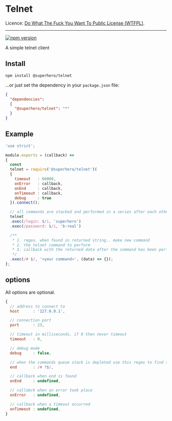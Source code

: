 # Telnet

Licence: [Do What The Fuck You Want To Public License (WTFPL)](http://www.wtfpl.net/about/).

---

[![npm version](https://badge.fury.io/js/%40superhero%2Ftelnet.svg)](https://badge.fury.io/js/%40superhero%2Ftelnet)

A simple telnet client

## Install

`npm install @superhero/telnet`

...or just set the dependency in your `package.json` file:

```json
{
  "dependencies":
  {
    "@superhero/telnet": "*"
  }
}
```

## Example

```javascript
'use strict';

module.exports = (callback) =>
{
  const
  telnet = require('@superhero/telnet')(
  {
    timeout   : 60000,
    onError   : callback,
    onEnd     : callback,
    onTimeout : callback,
    debug     : true
  }).connect();

  // all commands are stacked and performed in a series after each other.
  telnet
  .exec(/login: $/i, 'superhero')
  .exec(/password: $/i, 'b-real')

  /**
   * 1. regex, when found in returned string.. make new command
   * 2. the telnet command to perform
   * 3. callback with the returned data after the command has been performed
   */
  .exec(/# $/, '<your command>', (data) => {});
};
```

## options

All options are optional.

```javascript
{
  // address to connect to
  host      : '127.0.0.1',

  // connection port
  port      : 23,

  // timeout in milliseconds, if 0 then never timeout
  timeout   : 0,

  // debug mode
  debug     : false,

  // when the commands queue stack is depleted use this regex to find the end  
  end       : /# ?$/,

  // callback when end is found
  onEnd     : undefined,

  // callabck when an error took place
  onError   : undefined,

  // callback when a timeout occurred
  onTimeout : undefined,
}
```
